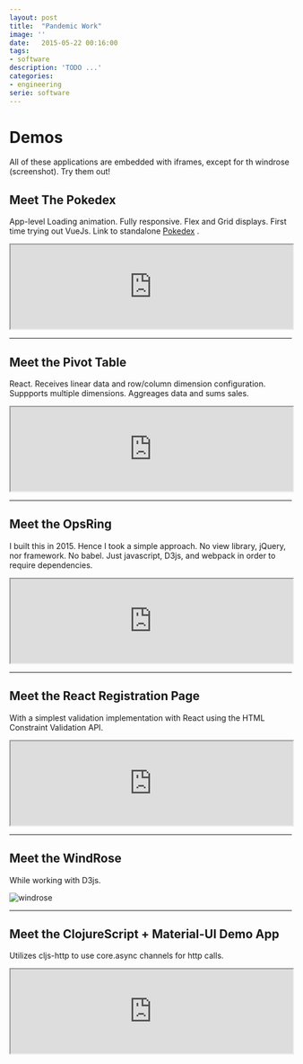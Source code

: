 ```yaml
---
layout: post
title:  "Pandemic Work"
image: ''
date:   2015-05-22 00:16:00
tags:
- software
description: 'TODO ...'
categories:
- engineering
serie: software
---
```


# Demos

All of these applications are embedded with iframes, except for th windrose (screenshot). Try them out!
## Meet The Pokedex

App-level Loading animation. Fully responsive. Flex and Grid displays.
First time trying out VueJs. Link to standalone [Pokedex](http://64.227.22.97) .

<div class="demo-container">
    <iframe class="demo" src="https://64.227.22.97" title="Pokedex" width="100%"></iframe>
</div>

---

## Meet the Pivot Table

React. Receives linear data and row/column dimension configuration. Suppports multiple dimensions.
Aggreages data and sums sales.

<div class="demo-container">
    <iframe class="demo" src="https://64.227.22.97:444" title="PivotTable" width="100%"></iframe>
</div>

---

## Meet the OpsRing

I built this in 2015. Hence I took a simple approach.
No view library, jQuery, nor framework. No babel.
Just javascript, D3js, and webpack in order to require dependencies.

<div class="demo-container">
    <iframe class="demo" src="https://64.227.22.97:445" title="OpsRing" width="100%"></iframe>
</div>

---

## Meet the React Registration Page

With a simplest validation implementation with React using the HTML Constraint Validation API.

<div class="demo-container">
    <iframe class="demo" src="https://64.227.22.97:446" title="Registration UI" width="100%"></iframe>
</div>

---

## Meet the WindRose

While working with D3js.

![windrose](/assets/img/windrose-zoom.png)

---

## Meet the ClojureScript + Material-UI Demo App

Utilizes cljs-http to use core.async channels for http calls.

<div class="demo-container">
    <iframe class="demo" src="https://64.227.22.97:447" title="Re-trials cljs UI" width="100%"></iframe>
</div>

